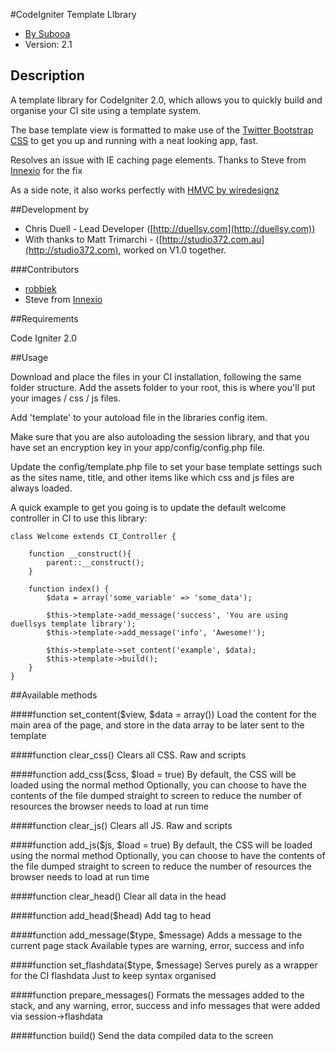 #CodeIgniter Template LIbrary

* [By Subooa](http://www.subooa.com.au/)
* Version: 2.1

## Description

A template library for CodeIgniter 2.0, which allows you to quickly build and organise your CI site using a template system.

The base template view is formatted to make use of the [Twitter Bootstrap CSS](http://twitter.github.com/bootstrap/) to get you up and running with a neat looking app, fast.

Resolves an issue with IE caching page elements. Thanks to Steve from [Innexio](http://www.innexio.com.au) for the fix

As a side note, it also works perfectly with [HMVC by wiredesignz](https://bitbucket.org/wiredesignz/codeigniter-modular-extensions-hmvc)

##Development by

* Chris Duell - Lead Developer ([http://duellsy.com](http://duellsy.com))
* With thanks to Matt Trimarchi - ([http://studio372.com.au](http://studio372.com), worked on V1.0 together.

###Contributors

* [robbiek](https://github.com/robbiek)
* Steve from [Innexio](http://www.innexio.com.au)

##Requirements

Code Igniter 2.0

##Usage

Download and place the files in your CI installation, following the same folder structure. Add the assets folder to your root, this is where you'll put your images / css / js files.

Add 'template' to your autoload file in the libraries config item. 

Make sure that you are also autoloading the session library, and that you have set an encryption key in your app/config/config.php file.

Update the config/template.php file to set your base template settings such as the sites name, title, and other items like which css and js files are always loaded.

A quick example to get you going is to update the default welcome controller in CI to use this library:

	class Welcome extends CI_Controller {
	
		function __construct(){
			parent::__construct();
		}
	
		function index() {
			$data = array('some_variable' => 'some_data');
		
			$this->template->add_message('success', 'You are using duellsys template library');
			$this->template->add_message('info', 'Awesome!');
		
			$this->template->set_content('example', $data);
			$this->template->build();
		}
	}

##Available methods

####function set_content($view, $data = array())
Load the content for the main area of the page, and store
in the data array to be later sent to the template
	
####function clear_css()
Clears all CSS. Raw and scripts
	
####function add_css($css, $load = true)
By default, the CSS will be loaded using the normal <link> method
Optionally, you can choose to have the contents of the file dumped 
straight to screen to reduce the number of resources the browser
needs to load at run time
	
####function clear_js()
Clears all JS. Raw and scripts
	
####function add_js($js, $load = true)
By default, the CSS will be loaded using the normal <link> method
Optionally, you can choose to have the contents of the file dumped 
straight to screen to reduce the number of resources the browser
needs to load at run time
			
####function clear_head()
Clear all data in the head

####function add_head($head)
Add tag to head

####function add_message($type, $message)
Adds a message to the current page stack
Available types are warning, error, success and info

####function set_flashdata($type, $message)
Serves purely as a wrapper for the CI flashdata
Just to keep syntax organised

####function prepare_messages()
Formats the messages added to the stack, 
and any warning, error, success and info messages 
that were added via session->flashdata

####function build()
Send the data compiled data to the screen